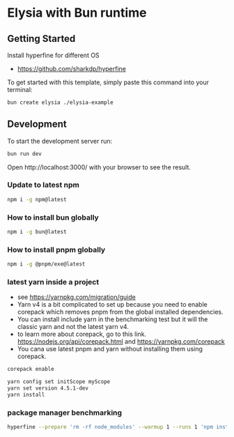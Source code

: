 # Elysia with Bun runtime

## Getting Started


Install hyperfine for different OS
- https://github.com/sharkdp/hyperfine

To get started with this template, simply paste this command into your terminal:

```bash
bun create elysia ./elysia-example
```

## Development

To start the development server run:

```bash
bun run dev
```

Open http://localhost:3000/ with your browser to see the result.

### Update to latest npm

```bash
npm i -g npm@latest
```

### How to install bun globally

```bash
npm i -g bun@latest
```

### How to install pnpm globally

```bash
npm i -g @pnpm/exe@latest
```



### latest yarn inside a project
- see https://yarnpkg.com/migration/guide
- Yarn v4 is a bit complicated to set up because you need to enable corepack which removes pnpm from the global installed dependencies.
- You can install include yarn in the benchmarking test but it will the classic yarn and not the latest yarn v4.
- to learn more about corepack, go to this link. https://nodejs.org/api/corepack.html and https://yarnpkg.com/corepack
- You cana use latest pnpm and yarn without installing them using corepack.

```bash
corepack enable
```

```bash
yarn config set initScope myScope
yarn set version 4.5.1-dev
yarn install
```

### package manager benchmarking

```bash
hyperfine --prepare 'rm -rf node_modules' --warmup 1 --runs 1 'npm install' 'bun install' 'pnpm install' 'yarn install'
```
